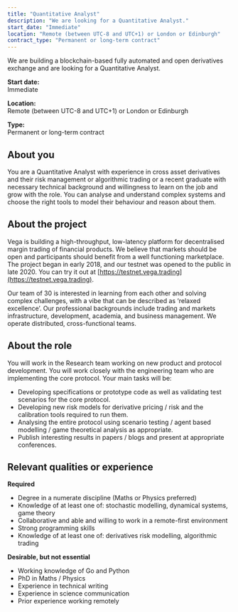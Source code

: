 ```yaml
---
title: "Quantitative Analyst"
description: "We are looking for a Quantitative Analyst."
start_date: "Immediate"
location: "Remote (between UTC-8 and UTC+1) or London or Edinburgh"
contract_type: "Permanent or long-term contract"
---
```


We are building a blockchain-based fully automated and open derivatives exchange and are looking for a Quantitative Analyst.

**Start date:**  
Immediate

**Location:**  
Remote (between UTC-8 and UTC+1) or London or Edinburgh

**Type:**  
Permanent or long-term contract

## About you

You are a Quantitative Analyst with experience in cross asset derivatives and their risk management or algorithmic trading or a recent graduate with necessary technical background and willingness to learn on the job and grow with the role. You can analyse and understand complex systems and choose the right tools to model their behaviour and reason about them.

## About the project

Vega is building a high-throughput, low-latency platform for decentralised margin trading of financial products. We believe that markets should be open and participants should benefit from a well functioning marketplace. The project began in early 2018, and our testnet was opened to the public in late 2020. You can try it out at [https://testnet.vega.trading](https://testnet.vega.trading).

Our team of 30 is interested in learning from each other and solving complex challenges, with a vibe that can be described as ‘relaxed excellence’. Our professional backgrounds include trading and markets infrastructure, development, academia, and business management. We operate distributed, cross-functional teams.

## About the role

You will work in the Research team working on new product and protocol development. You will work closely with the engineering team who are implementing the core protocol. Your main tasks will be:

- Developing specifications or prototype code as well as validating test scenarios for the core protocol.
- Developing new risk models for derivative pricing / risk and the calibration tools required to run them.
- Analysing the entire protocol using scenario testing / agent based modelling / game theoretical analysis as appropriate.
- Publish interesting results in papers / blogs and present at appropriate conferences.

## Relevant qualities or experience

**Required**

- Degree in a numerate discipline (Maths or Physics preferred)
- Knowledge of at least one of: stochastic modelling, dynamical systems, game theory
- Collaborative and able and willing to work in a remote-first environment
- Strong programming skills
- Knowledge of at least one of: derivatives risk modelling, algorithmic trading

**Desirable, but not essential**

- Working knowledge of Go and Python
- PhD in Maths / Physics
- Experience in technical writing
- Experience in science communication
- Prior experience working remotely
